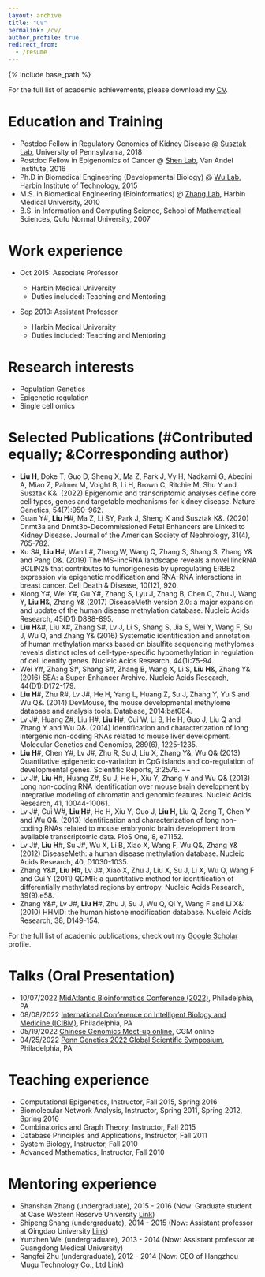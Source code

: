 ```yaml
---
layout: archive
title: "CV"
permalink: /cv/
author_profile: true
redirect_from:
  - /resume
---
```


{% include base_path %}

For the full list of academic achievements, please download my [CV](../files/Curriculum_Vitae_HongboLIU.pdf).

Education and Training
======
* Postdoc Fellow in Regulatory Genomics of Kidney Disease @ [Susztak Lab](https://www.med.upenn.edu/susztaklab/), University of Pennsylvania, 2018
* Postdoc Fellow in Epigenomics of Cancer @ [Shen Lab](https://shenlab.vai.org/), Van Andel Institute, 2016
* Ph.D in Biomedical Engineering (Developmental Biology) @ [Wu Lab](http://life.hit.edu.cn/2021/0820/c6171a259101/page.htm), Harbin Institute of Technology, 2015
* M.S. in Biomedical Engineering (Bioinformatics) @ [Zhang Lab](http://life.hit.edu.cn/2021/0820/c6171a259107/page.htm), Harbin Medical University, 2010
* B.S. in Information and Computing Science, School of Mathematical Sciences, Qufu Normal University, 2007

Work experience
======
* Oct 2015: Associate Professor
  * Harbin Medical University
  * Duties included: Teaching and Mentoring

* Sep 2010: Assistant Professor
  * Harbin Medical University
  * Duties included: Teaching and Mentoring
  
Research interests
======
* Population Genetics
* Epigenetic regulation
* Single cell omics

Selected Publications (#Contributed equally; &Corresponding author)
======
* **Liu H**, Doke T, Guo D, Sheng X, Ma Z, Park J, Vy H, Nadkarni G, Abedini A, Miao Z, Palmer M, Voight B, Li H, Brown C, Ritchie M, Shu Y and Susztak K&. (2022) Epigenomic and transcriptomic analyses define core cell types, genes and targetable mechanisms for kidney disease. Nature Genetics, 54(7):950–962.
* Guan Y#, **Liu H**#, Ma Z, Li SY, Park J, Sheng X and Susztak K&. (2020) Dnmt3a and Dnmt3b-Decommissioned Fetal Enhancers are Linked to Kidney Disease. Journal of the American Society of Nephrology, 31(4), 765-782. 
* Xu S#, **Liu H**#, Wan L#, Zhang W, Wang Q, Zhang S, Shang S, Zhang Y& and Pang D&. (2019) The MS-lincRNA landscape reveals a novel lincRNA BCLIN25 that contributes to tumorigenesis by upregulating ERBB2 expression via epigenetic modification and RNA–RNA interactions in breast cancer. Cell Death & Disease, 10(12), 920.
* Xiong Y#, Wei Y#, Gu Y#, Zhang S, Lyu J, Zhang B, Chen C, Zhu J, Wang Y, **Liu H**&, Zhang Y& (2017) DiseaseMeth version 2.0: a major expansion and update of the human disease methylation database. Nucleic Acids Research, 45(D1):D888-895. 
* **Liu H**&#, Liu X#, Zhang S#, Lv J, Li S, Shang S, Jia S, Wei Y, Wang F, Su J, Wu Q, and Zhang Y& (2016) Systematic identification and annotation of human methylation marks based on bisulfite sequencing methylomes reveals distinct roles of cell-type-specific hypomethylation in regulation of cell identify genes. Nucleic Acids Research, 44(1):75-94.
* Wei Y#, Zhang S#, Shang S#, Zhang B, Wang X, Li S, **Liu H**&, Zhang Y& (2016) SEA: a Super-Enhancer Archive. Nucleic Acids Research, 44(D1):D172-179. 
* **Liu H**#, Zhu R#, Lv J#, He H, Yang L, Huang Z, Su J, Zhang Y, Yu S and Wu Q&. (2014) DevMouse, the mouse developmental methylome database and analysis tools. Database, 2014:bat084. 
* Lv J#, Huang Z#, Liu H#, **Liu H**#, Cui W, Li B, He H, Guo J, Liu Q and Zhang Y and Wu Q&. (2014) Identification and characterization of long intergenic non-coding RNAs related to mouse liver development. Molecular Genetics and Genomics, 289(6), 1225-1235. 
* **Liu H**#, Chen Y#, Lv J#, Zhu R, Su J, Liu X, Zhang Y&, Wu Q& (2013) Quantitative epigenetic co-variation in CpG islands and co-regulation of developmental genes. Scientific Reports, 3:2576. ¬¬
* Lv J#, **Liu H**#, Huang Z#, Su J, He H, Xiu Y, Zhang Y and Wu Q& (2013) Long non-coding RNA identification over mouse brain development by integrative modeling of chromatin and genomic features. Nucleic Acids Research, 41, 10044-10061. 
* Lv J#, Cui W#, **Liu H**#, He H, Xiu Y, Guo J, **Liu H**, Liu Q, Zeng T, Chen Y and Wu Q&. (2013) Identification and characterization of long non-coding RNAs related to mouse embryonic brain development from available transcriptomic data. PloS One, 8, e71152.
* Lv J#, **Liu H**#, Su J#, Wu X, Li B, Xiao X, Wang F, Wu Q&, Zhang Y& (2012) DiseaseMeth: a human disease methylation database. Nucleic Acids Research, 40, D1030-1035. 
* Zhang Y&#, **Liu H**#, Lv J#, Xiao X, Zhu J, Liu X, Su J, Li X, Wu Q, Wang F and Cui Y (2011) QDMR: a quantitative method for identification of differentially methylated regions by entropy. Nucleic Acids Research, 39(9):e58.
* Zhang Y&#, Lv J#, **Liu H**#, Zhu J, Su J, Wu Q, Qi Y, Wang F and Li X&: (2010) HHMD: the human histone modification database. Nucleic Acids Research, 38, D149-154.

For the full list of academic publications, check out my [Google Scholar](https://scholar.google.com/citations?hl=en&user=sM-dRkIAAAAJ&view_op=list_works&sortby=pubdate) profile.


Talks (Oral Presentation)
======
* 10/07/2022  [MidAtlantic Bioinformatics Conference (2022)](https://www.midatlanticbioinformatics.org/), Philadelphia, PA
* 08/08/2022  [International Conference on Intelligent Biology and Medicine (ICIBM)](https://icibm2022.iaibm.org/), Philadelphia, PA
* 05/19/2022  [Chinese Genomics Meet-up online](https://cgmonline.co/), CGM online
* 04/25/2022  [Penn Genetics 2022 Global Scientific Symposium](https://genetics.med.upenn.edu/symposium/), Philadelphia, PA
  
Teaching experience
======
* Computational Epigenetics, Instructor, Fall 2015, Spring 2016
* Biomolecular Network Analysis, Instructor, Spring 2011, Spring 2012, Spring 2016
* Combinatorics and Graph Theory, Instructor, Fall 2015
* Database Principles and Applications, Instructor, Fall 2011
* System Biology, Instructor, Fall 2010
* Advanced Mathematics, Instructor, Fall 2010

Mentoring experience
======
* Shanshan Zhang (undergraduate), 2015 - 2016 (Now: Graduate student at Case Western Reserve University [Link](https://jinlabgenomics.com/People/))
* Shipeng Shang (undergraduate), 2014 - 2015 (Now: Assistant professor at Qingdao University [Link](http://qdbms.qdu.edu.cn/info/1070/3717.htm))
* Yunzhen Wei (undergraduate), 2013 - 2014 (Now: Assistant professor at Guangdong Medical University)
* Rangfei Zhu (undergraduate), 2012 - 2014 (Now: CEO of Hangzhou Mugu Technology Co., Ltd [Link](http://sangerbox.com/index.html))


